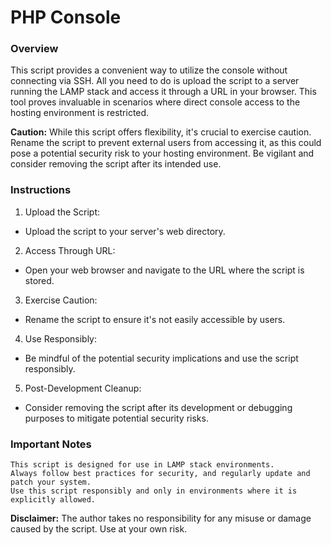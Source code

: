 # PHP Console

### Overview

This script provides a convenient way to utilize the console without connecting via SSH. All you need to do is upload the script to a server running the LAMP stack and access it through a URL in your browser. This tool proves invaluable in scenarios where direct console access to the hosting environment is restricted.

**Caution:** While this script offers flexibility, it's crucial to exercise caution. Rename the script to prevent external users from accessing it, as this could pose a potential security risk to your hosting environment. Be vigilant and consider removing the script after its intended use.

### Instructions

1. Upload the Script:
  * Upload the script to your server's web directory.

2. Access Through URL:
  * Open your web browser and navigate to the URL where the script is stored.

3. Exercise Caution:
  * Rename the script to ensure it's not easily accessible by users.

4. Use Responsibly:
  * Be mindful of the potential security implications and use the script responsibly.

5. Post-Development Cleanup:
  * Consider removing the script after its development or debugging purposes to mitigate potential security risks.

### Important Notes

    This script is designed for use in LAMP stack environments.
    Always follow best practices for security, and regularly update and patch your system.
    Use this script responsibly and only in environments where it is explicitly allowed.

**Disclaimer:** The author takes no responsibility for any misuse or damage caused by the script. Use at your own risk.
